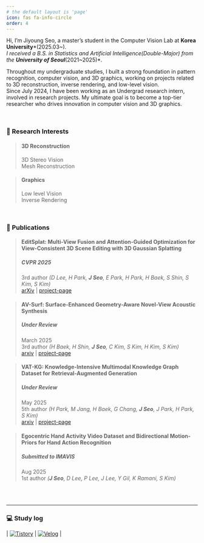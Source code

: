 ```yaml
---
# the default layout is 'page'
icon: fas fa-info-circle
order: 4
---
```

Hi, I’m Jiyoung Seo, a master’s student in the Computer Vision Lab at **Korea University***(2025.03~)*. <br>
I received a B.S. in Statistics and Artificial Intelligence(Double-Major) from the **University of Seoul***(2021~2025)*. <br>

Throughout my undergraduate studies, I built a strong foundation in pattern recognition, computer vision, and 3D graphics, working on projects related to 3D reconstruction, inverse rendering, and low-level vision. <br>
Since July 2024, I have been working as an Undergrad research intern, involved in research projects. My ultimate goal is to become a top-tier researcher who drives innovation in computer vision and 3D graphics. <br>


<br/>

### 🎯 Research Interests
> #### 3D Reconstruction <span style="color:grey"> </span>
> 3D Stereo Vision <br>
> Mesh Reconstruction

> #### Graphics <span style="color:grey"> </span>
> Low level Vision <br>
> Inverse Rendering

<br>

### 📄 Publications
> #### EditSplat: Multi-View Fusion and Attention-Guided Optimization for View-Consistent 3D Scene Editing with 3D Gaussian Splatting <span style="color:grey"> </span>
> 
> ##### **CVPR 2025**
> 3rd author *(D Lee, H Park, **J Seo**, E Park, H Park, H Baek, S Shin, S Kim, S Kim)*  <br>
> [arXiv](https://arxiv.org/pdf/2412.11520) |
> [project-page](https://kuai-lab.github.io/editsplat2024/) 

> #### AV-Surf: Surface-Enhanced Geometry-Aware Novel-View Acoustic Synthesis <span style="color:grey"> </span>
> ##### ***Under Review*** 
> March 2025 <br>
> 3rd author *(H Baek, H Shin, **J Seo**, C Kim, S Kim, H Kim, S Kim)*  <br>
> [arxiv](https://arxiv.org/pdf/2503.12806) |
> [project-page](https://avsurf.github.io/)

> #### VAT-KG: Knowledge-Intensive Multimodal Knowledge Graph Dataset for Retrieval-Augmented Generation <span style="color:grey"> </span>
> ##### ***Under Revie*w** 
> May 2025 <br>
> 5th author *(H Park, M Jang, H Baek, G Chang, **J Seo**, J Park, H Park, S Kim)*  <br>
> [arxiv](https://arxiv.org/pdf/2506.21556) |
> [project-page](https://vatkg.github.io)

> #### Egocentric Hand Activity Video Dataset and Bidirectional Motion-Priors for Hand Action Recognition
> ##### ***Submitted to IMAVIS*** 
> Aug 2025 <br>
> 1st author *(**J Seo**, D Lee, P Lee, J Lee, Y Gil, K Ramani, S Kim)*  <br>
> 


<br> <br>

---

### 💻 Study log
| [![Tistory](https://img.shields.io/badge/Tistory-FF5722?style=for-the-badge&logo=Tistory&logoColor=white)](https://zy0-ng531.tistory.com/) | [![Velog](https://img.shields.io/badge/Velog-20C997?style=for-the-badge&logo=Velog&logoColor=white)](https://velog.io/@zyounguri/posts) |

